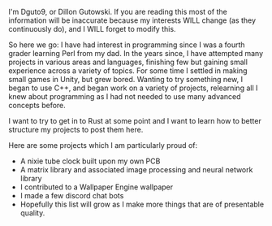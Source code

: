 I'm Dguto9, or Dillon Gutowski. If you are reading this most of the information will be inaccurate because my interests WILL change (as they continuously do), and I WILL forget to modify this.

So here we go: I have had interest in programming since I was a fourth grader learning Perl from my dad. In the years since, I have attempted many projects in various areas and languages, finishing few but gaining small experience across a variety of topics. For some time I settled in making small games in Unity, but grew bored. Wanting to try something new, I began to use C++, and began work on a variety of projects, relearning all I knew about programming as I had not needed to use many advanced concepts before.

I want to try to get in to Rust at some point and I want to learn how to better structure my projects to post them here.

Here are some projects which I am particularly proud of:
- A nixie tube clock built upon my own PCB
- A matrix library and associated image processing and neural network library
- I contributed to a Wallpaper Engine wallpaper
- I made a few discord chat bots
- Hopefully this list will grow as I make more things that are of presentable quality.
<!---
Dguto9/Dguto9 is a ✨ special ✨ repository because its `README.md` (this file) appears on your GitHub profile.
You can click the Preview link to take a look at your changes.
--->


